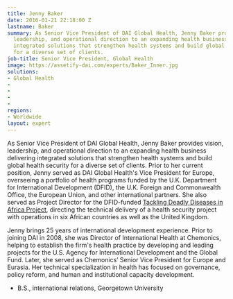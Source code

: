 ```yaml
---
title: Jenny Baker
date: 2016-01-21 22:18:00 Z
lastname: Baker
summary: As Senior Vice President of DAI Global Health, Jenny Baker provides vision,
  leadership, and operational direction to an expanding health business delivering
  integrated solutions that strengthen health systems and build global health security
  for a diverse set of clients.
job-title: Senior Vice President, Global Health
image: https://assetify-dai.com/experts/Baker_Inner.jpg
solutions:
- Global Health
- 
- 
- 
- 
regions:
- Worldwide
layout: expert
---
```


As Senior Vice President of DAI Global Health, Jenny Baker provides vision, leadership, and operational direction to an expanding health business delivering integrated solutions that strengthen health systems and build global health security for a diverse set of clients. Prior to her current position, Jenny served as DAI Global Health's Vice President for Europe, overseeing a portfolio of health programs funded by the U.K. Department for International Development (DFID), the U.K. Foreign and Commonwealth Office, the European Union, and other international partners. She also served as Project Director for the DFID-funded [Tackling Deadly Diseases in Africa Project](https://www.dai.com/our-work/projects/africa-tackling-deadly-diseases-in-africa-program), directing the technical delivery of a health security project with operations in six African countries as well as the United Kingdom.

Jenny brings 25 years of international development experience. Prior to joining DAI in 2008, she was Director of International Health at Chemonics, helping to establish the firm's health practice by developing and leading projects for the U.S. Agency for International Development and the Global Fund. Later, she served as Chemonics’ Senior Vice President for Europe and Eurasia. Her technical specialization in health has focused on governance, policy reform, and human and institutional capacity development.

* B.S., international relations, Georgetown University